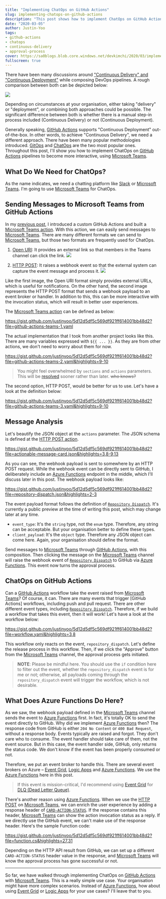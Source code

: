 ```yaml
---
title: "Implementing ChatOps on GitHub Actions"
slug: implementing-chatops-on-github-actions
description: "This post shows how to implement ChatOps on GitHub Action with Microsoft Teams."
date: "2020-03-05"
author: Justin-Yoo
tags:
- github-actions
- chatops
- continuous-delivery
- approval-process
cover: https://sa0blogs.blob.core.windows.net/devkimchi/2020/03/implementing-chatops-with-github-actions-00.png
fullscreen: true
---
```


There have been many discussions around ["Continuous Delivery" and "Continuous Deployment"][ci cd] while composing DevOps pipelines. A rough comparison between both can be depicted below:

![][image-01]

Depending on circumstances at your organisation, either taking "delivery" or "deployment", or combining both approaches could be possible. The significant difference between both is whether there is a manual step-in process included (Continuous Delivery) or not (Continuous Deployment).

Generally speaking, [GitHub Actions][gh actions] supports "Continuous Deployment" out-of-the-box. In other words, to achieve "Continuous Delivery", we need a different approach. There have been many popular methodologies introduced. [GitOps][gitops] and [ChatOps][chatops] are the two most popular ones. Throughout this post, I'll show you how to implement ChatOps on [GitHub Actions][gh actions] pipelines to become more interactive, using [Microsoft Teams][ms teams].


## What Do We Need for ChatOps? ##

As the name indicates, we need a chatting platform like [Slack][slack] or [Microsoft Teams][ms teams]. I'm going to use [Microsoft Teams][ms teams] for ChatOps.


## Sending Messages to Microsoft Teams from GitHub Actions ##

In my [previous post][prev post], I introduced a custom GitHub Actions and built a [Microsoft Teams action][gh actions teams marketplace]. With this action, we can easily send messages to [Microsoft Teams][ms teams]. There are many different formats we can send to [Microsoft Teams][ms teams], but those two formats are frequently used for ChatOps.

1. [Open URI][ms teams openuri action]: It provides an external link so that members in the Teams channel can click the link.
  ![][image-02]

2. [HTTP POST][ms teams httppost action]: It raises a webhook event so that the external system can capture the event message and process it.
  ![][image-03]

Like the first image, the Open URI format simply provides external URLs, which is useful for notifications. On the other hand, the second image represents the HTTP POST format that sends a webhook payload to an event broker or handler. In addition to this, this can be more interactive with the invocation status, which will result in better user experiences.

The [Microsoft Teams action][gh actions teams marketplace] can be defined as below:

https://gist.github.com/justinyoo/5d12d5df5c569df921ff614001bb48d2?file=github-actions-teams-1.yaml

The actual implementation that I took from another project looks like this. There are many variables expressed with `${{ ... }}`. As they are from other actions, we don't need to worry about them for now.

https://gist.github.com/justinyoo/5d12d5df5c569df921ff614001bb48d2?file=github-actions-teams-2.yaml&highlights=9-10

> You might feel overwhelmed by `sections` and `actions` parameters. This will be [resolved][gh issue] sooner rather than later. <strike>who knows?</strike>

The second option, HTTP POST, would be better for us to use. Let's have a look at the definition below:

https://gist.github.com/justinyoo/5d12d5df5c569df921ff614001bb48d2?file=github-actions-teams-3.yaml&highlights=9-10


## Message Analysis ##

Let's beautify the JSON object at the `actions` parameter. The JSON schema is defined at the [HTTP POST action][ms teams httppost action].

https://gist.github.com/justinyoo/5d12d5df5c569df921ff614001bb48d2?file=actionable-message-card.json&highlights=3,8-9,13

As you can see, the webhook payload is sent to somewhere by an HTTP POST request. While the webhook event can be directly sent to GitHub, I deliberately include an [Azure Functions][az func] endpoint in the middle, which I'll discuss later in this post. The webhook payload looks like:

https://gist.github.com/justinyoo/5d12d5df5c569df921ff614001bb48d2?file=repository-dispatch.json&highlights=2-3

The event payload format follows the definition of [`Repository Dispatch`][gh events dispatch]. It's currently a public preview at the time of writing this post, which may change later at any time.

* `event_type`: It's the `string` type, not the `enum` type. Therefore, any string can be acceptable. But your organisation better to define these types.
* `client_payload`: It's the `object` type. Therefore any JSON object can come here. Again, your organisation should define the format.

Send messages to [Microsoft Teams][ms teams] through [GitHub Actions][gh actions], with this composition. Then clicking the message on the [Microsoft Teams][ms teams] channel will raise the webhook event of [`Repository Dispatch`][gh events dispatch] to GitHub via [Azure Functions][az func]. This event now turns the approval process.


## ChatOps on GitHub Actions ##

Can a [GitHub Actions][gh actions] workflow take the event raised from [Microsoft Teams][ms teams]? Of course, it can. There are many events that trigger [GitHub Actions] workflows, including push and pull request. There are other different event types, including [`Repository Dispatch`][gh actions events dispatch]. Therefore, if we build a workflow that takes this event, then it will work! Let's have a look at the workflow below:

https://gist.github.com/justinyoo/5d12d5df5c569df921ff614001bb48d2?file=workflow.yaml&highlights=3,8

This workflow only reacts on the event, `repository_dispatch`. Let's define the release process in this workflow. Then, if we click the "Approve" button from the [Microsoft Teams][ms teams] channel, the approval process gets initiated.

> **NOTE**: Please be mindful here. You should use the `if` condition here to filter out the event, whether the `repository_dispatch` event is for me or not; otherwise, all payloads coming through the `repository_dispatch` event will trigger the workflow, which is not desirable.


## What Does Azure Functions Do Here? ##

As we saw, the webhook payload defined in the [Microsoft Teams][ms teams] channel sends the event to [Azure Functions][az func] first. In fact, it's totally OK to send the event directly to GitHub. Why did we implement [Azure Functions][az func] then? The response code from GitHub is either `204 No Content` or `400 Bad Request`, without a response body. Events typically are raised and forgot. They don't care who to consume. The event handler should take care of them, not the event source. But in this case, the event handler side, GitHub, only returns the status code. We don't know if the event has been properly consumed or not.

Therefore, we put an event broker to handle this. There are several event brokers on Azure &ndash; [Event Grid][az eventg], [Logic Apps][az logapp] and [Azure Functions][az func]. We use the [Azure Functions][az func] here in this post.

> If this event is mission-critical, I'd recommend using [Event Grid][az eventg] for [DLQ (Dead Letter Queue)][az eventg dlq].

There's another reason using [Azure Functions][az func]. When we use the [HTTP POST][ms teams httppost action] on [Microsoft Teams][ms teams], we can enrich the user experience by adding a response header of [`CARD-ACTION-STATUS`][ms teams httppost action status]. If the response contains this header, [Microsoft Teams][ms teams] can show the action invocation status as a reply. If we directly use the GitHub event, we can't make use of the response header. Here's the sample Function code:

https://gist.github.com/justinyoo/5d12d5df5c569df921ff614001bb48d2?file=function.cs&highlights=27,31

Depending on the HTTP API result from GitHub, we can set up a different `CARD-ACTION-STATUS` header value in the response, and [Microsoft Teams][ms teams] will know the approval process has gone successful or not.

---

So far, we have walked through implementing ChatOps on [GitHub Actions][gh actions] with [Microsoft Teams][ms teams]. This is a really simple use case. Your organisation might have more complex scenarios. Instead of [Azure Functions][az func], how about using [Event Grid][az eventg] or [Logic Apps][az logapp] for your use cases? I'll leave that to you.


[image-01]: https://sa0blogs.blob.core.windows.net/devkimchi/2020/03/implementing-chatops-with-github-actions-01-en.png
[image-02]: https://sa0blogs.blob.core.windows.net/devkimchi/2020/03/implementing-chatops-with-github-actions-02.png
[image-03]: https://sa0blogs.blob.core.windows.net/devkimchi/2020/03/implementing-chatops-with-github-actions-03.png

[ci cd]: https://dzone.com/articles/continuous-delivery-vs-continuous-deployment-an-ov
[gitops]: https://www.weave.works/technologies/gitops/
[chatops]: https://searchitoperations.techtarget.com/definition/ChatOps

[slack]: https://slack.com/

[ms teams]: https://products.office.com/microsoft-teams/group-chat-software?WT.mc_id=devkimchicom-blog-juyoo
[ms teams openuri action]: https://docs.microsoft.com/outlook/actionable-messages/message-card-reference?WT.mc_id=devkimchicom-blog-juyoo#openuri-action
[ms teams httppost action]: https://docs.microsoft.com/outlook/actionable-messages/message-card-reference?WT.mc_id=devkimchicom-blog-juyoo#httppost-action
[ms teams httppost action status]: https://docs.microsoft.com/outlook/actionable-messages/message-card-reference?WT.mc_id=devkimchicom-blog-juyoo#reporting-an-actions-execution-success-or-failure

[prev post]: https://devkimchi.com/2020/02/19/building-custom-github-action-with-dotnet-core/

[gh actions]: https://github.com/features/actions
[gh actions teams marketplace]: https://github.com/marketplace/actions/microsoft-teams-generic
[gh actions teams repo]: https://github.com/aliencube/microsoft-teams-actions
[gh actions events]: https://help.github.com/en/actions/reference/events-that-trigger-workflows
[gh actions events dispatch]: https://help.github.com/en/actions/reference/events-that-trigger-workflows#external-events-repository_dispatch

[gh issue]: https://github.com/aliencube/microsoft-teams-actions/issues/4

[gh events dispatch]: https://developer.github.com/v3/repos/#create-a-repository-dispatch-event

[az eventg]: https://docs.microsoft.com/azure/event-grid/overview?WT.mc_id=devkimchicom-blog-juyoo
[az eventg dlq]: https://docs.microsoft.com/azure/event-grid/manage-event-delivery?WT.mc_id=devkimchicom-blog-juyoo

[az logapp]: https://docs.microsoft.com/azure/logic-apps/logic-apps-overview?WT.mc_id=devkimchicom-blog-juyoo
[az func]: https://docs.microsoft.com/azure/azure-functions/functions-overview?WT.mc_id=devkimchicom-blog-juyoo
